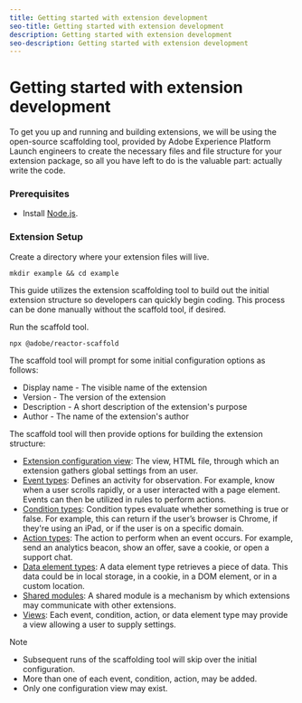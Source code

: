 ```yaml
---
title: Getting started with extension development
seo-title: Getting started with extension development
description: Getting started with extension development
seo-description: Getting started with extension development
---
```


# Getting started with extension development

To get you up and running and building extensions, we will be using the open-source scaffolding tool, provided by Adobe Experience Platform Launch engineers to create the necessary files and file structure for your extension package, so all you have left to do is the valuable part: actually write the code.

### Prerequisites

- Install [Node.js](https://nodejs.org/en/download/).

### Extension Setup

Create a directory where your extension files will live.

```shell
mkdir example && cd example
```

This guide utilizes the extension scaffolding tool to build out the initial extension structure so developers can quickly begin coding. This process can be done manually without the scaffold tool, if desired.

Run the scaffold tool.

```shell
npx @adobe/reactor-scaffold
```

The scaffold tool will prompt for some initial configuration options as follows:

* Display name - The visible name of the extension
* Version - The version of the extension
* Description - A short description of the extension's purpose
* Author - The name of the extension's author

The scaffold tool will then provide options for building the extension structure:

* [Extension configuration view](./configuration.md): The view, HTML file, through which an extension gathers global settings from an user.
* [Event types](./modules/event-types.md): Defines an activity for observation. For example, know when a user scrolls rapidly, or a user interacted with a page element. Events can then be utilized in rules to perform actions.
* [Condition types](./modules/configuration-types.md): Condition types evaluate whether something is true or false.
For example, this can return if the user’s browser is Chrome, if they're using an iPad, or if the user is on a specific domain.
* [Action types](./modules/action-types.md): The action to perform when an event occurs. For example, send an analytics beacon, show an offer, save a cookie, or open a support chat.
* [Data element types](./modules/data-element-types.md): A data element type retrieves a piece of data. This data could be in local storage, in a cookie, in a DOM element, or in a custom location.
* [Shared modules](./modules/shared.md): A shared module is a mechanism by which extensions may communicate with other extensions.
* [Views](./modules/view.md): Each event, condition, action, or data element type may provide a view allowing a user to supply settings.

>[!NOTE]
>
>- Subsequent runs of the scaffolding tool will skip over the initial configuration.
>- More than one of each event, condition, action, may be added.
>- Only one configuration view may exist.

